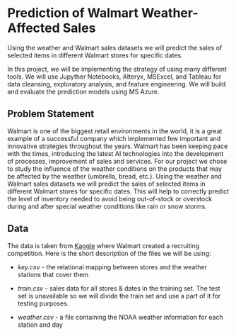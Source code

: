 # Prediction of Walmart Weather-Affected Sales 

Using the weather and Walmart sales datasets we will predict the sales of selected items in different Walmart stores for specific dates.

In this project, we will be implementing the strategy of using many different tools. We will use Jupyther Notebooks, Alteryx, MSExcel, and Tableau for data cleansing, exploratory analysis, and feature engineering. We will build and evaluate the prediction models using MS Azure.

## Problem Statement

Walmart is one of the biggest retail environments in the world, it is a great example of a successful company which implemented few important and innovative strategies throughout the years. Walmart has been keeping pace with the times, introducing the latest AI technologies into the development of processes, improvement of sales and services.
For our project we chose to study the influence of the weather conditions on the products that may be affected by the weather (umbrella, bread, etc.). Using the weather and Walmart sales datasets we will predict the sales of selected items in different Walmart stores for specific dates.
This will help to correctly predict the level of inventory needed to avoid being out-of-stock or overstock during and after special weather conditions like rain or snow storms. 

## Data

The data is taken from [Kaggle](https://www.kaggle.com/c/walmart-recruiting-sales-in-stormy-weather/overview) where Walmart created a recruiting competition.
Here is the short description of the files we will be using:

-	_key.csv_ - the relational mapping between stores and the weather stations that cover them

-	_train.csv_ - sales data for all stores & dates in the training set. The test set is unavailable so we will divide the train set and use a part of it for testing purposes. 

-	_weather.csv_ - a file containing the NOAA weather information for each station and day
